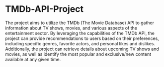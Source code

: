 # TMDb-API-Project
The project aims to utilize the TMDb (The Movie Database) API to gather information about TV shows, movies, and various aspects of the entertainment sector. By leveraging the capabilities of the TMDb API, the project can provide recommendations to users based on their preferences, including specific genres, favorite actors, and personal likes and dislikes. Additionally, the project can retrieve details about upcoming TV shows and movies, as well as identify the most popular and exclusive/new content available at any given time. 

